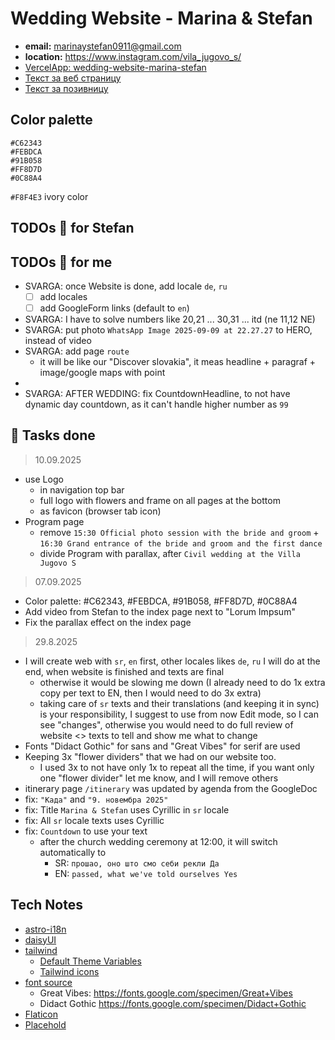 # Wedding Website - Marina & Stefan

- **email:** marinaystefan0911@gmail.com
- **location:** https://www.instagram.com/vila_jugovo_s/
- [VercelApp: wedding-website-marina-stefan](https://vercel.com/svarozics-projects/wedding-website-marina-stefan)
- [Текст за веб страницу](https://docs.google.com/document/d/1uIygM2bqCekvzS63Dw2fz9sVsuTuegbokgIY0fqWiKY/edit?tab=t.r8gml6axpu3e)
- [Текст за позивницу](https://docs.google.com/document/d/1xiFIkUnXWtfhqpasaTw6ertfrJmpW4gReoNbLyBijv8/edit?tab=t.0)

## Color palette

```
#C62343
#FEBDCA
#91B058
#FF8D7D
#0C88A4
```

`#F8F4E3` ivory color

## TODOs 📓 for Stefan

## TODOs 📓 for me

- SVARGA: once Website is done, add locale `de`, `ru`
  - [ ] add locales
  - [ ] add GoogleForm links (default to `en`)
- SVARGA: I have to solve numbers like 20,21 ... 30,31 ... itd (ne 11,12 NE)
- SVARGA: put photo `WhatsApp Image 2025-09-09 at 22.27.27` to HERO, instead of video
- SVARGA: add page `route`
  - it will be like our "Discover slovakia", it meas headline + paragraf + image/google maps with point
-
- SVARGA: AFTER WEDDING: fix CountdownHeadline, to not have dynamic day countdown, as it can't handle higher number as `99`

## 📓 Tasks done

> 10.09.2025

- use Logo
  - in navigation top bar
  - full logo with flowers and frame on all pages at the bottom
  - as favicon (browser tab icon)
- Program page
  - remove `15:30 Official photo session with the bride and groom` + `16:30 Grand entrance of the bride and groom and the first dance`
  - divide Program with parallax, after `Civil wedding at the Villa Jugovo S`

> 07.09.2025

- Color palette: #C62343, #FEBDCA, #91B058, #FF8D7D, #0C88A4
- Add video from Stefan to the index page next to "Lorum Impsum"
- Fix the parallax effect on the index page

> 29.8.2025

- I will create web with `sr`, `en` first, other locales likes `de`, `ru` I will do at the end, when website is finished and texts are final
  - otherwise it would be slowing me down (I already need to do 1x extra copy per text to EN, then I would need to do 3x extra)
  - taking care of `sr` texts and their translations (and keeping it in sync) is your responsibility, I suggest to use from now Edit mode, so I can see "changes", otherwise you would need to do full review of website <> texts to tell and show me what to change
- Fonts "Didact Gothic" for sans and "Great Vibes" for serif are used
- Keeping 3x "flower dividers" that we had on our website too.
  - I used 3x to not have only 1x to repeat all the time, if you want only one "flower divider" let me know, and I will remove others
- itinerary page `/itinerary` was updated by agenda from the GoogleDoc
- fix: `"Када"` and `"9. новембра 2025"`
- fix: Title `Marina & Stefan` uses Cyrillic in `sr` locale
- fix: All `sr` locale texts uses Cyrillic
- fix: `Countdown` to use your text
  - after the church wedding ceremony at 12:00, it will switch automatically to
    - SR: `прошао, оно што смо себи рекли Да`
    - EN: `passed, what we've told ourselves Yes`

## Tech Notes

- [astro-i18n](https://github.com/alexandre-fernandez/astro-i18n)
- [daisyUI](https://daisyui.com/)
- [tailwind](https://tailwindcss.com/)
  - [Default Theme Variables](https://tailwindcss.com/docs/theme#default-theme-variable-reference)
  - [Tailwind icons](https://www.tailwindtoolbox.com/icons)
- [font source](https://fontsource.org/)
  - Great Vibes: https://fonts.google.com/specimen/Great+Vibes
  - Didact Gothic https://fonts.google.com/specimen/Didact+Gothic
- [Flaticon](https://www.flaticon.com/search?word=flag%20serbia)
- [Placehold](https://placehold.co)
